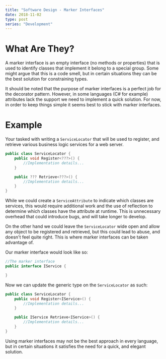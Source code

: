 ```yaml
---
title: "Software Design - Marker Interfaces"
date: 2018-11-02
type: post
series: "Development"
---
```


# What Are They?

A marker interface is an empty interface (no methods or properties) that is used to identify classes that implement it belong to a special group. Some might argue that this is a code smell, but in certain situations they can be the best solution for constraining types.

It should be noted that the purpose of marker interfaces is a perfect job for the decorator pattern. However, in some languages (C# for example) attributes lack the support we need to implement a quick solution. For now, in order to keep things simple it seems best to stick with marker interfaces.

# Example

Your tasked with writing a `ServiceLocator` that will be used to register, and retrieve various business logic services for a web server.

```c#
public class ServiceLocator {
    public void Register<???>() {
        //Implementation details...
    }

    public ??? Retrieve<???>() {
        //Implementation details...
    }
}
```

While we could create a `ServiceAttribute` to indicate which classes are services, this would require additional work and the use of reflection to determine which classes have the attribute at runtime. This is unnecessary overhead that could introduce bugs, and will take longer to develop.

On the other hand we could leave the `ServiceLocator` wide open and allow any object to be registered and retrieved, but this could lead to abuse, and doesn't feel quite right. This is where marker interfaces can be taken advantage of.

Our marker interface would look like so:

```c#
//The marker interface
public interface IService {

}
```

Now we can update the generic type on the `ServiceLocator` as such:

```c#
public class ServiceLocator {
    public void Register<IService>() {
        //Implementation details...
    }

    public IService Retrieve<IService>() {
        //Implementation details...
    }
}
```

Using marker interfaces may not be the best approach in every language, but in certain situations it satisfies the need for a quick, and elegant solution.
